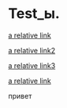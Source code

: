 # Test_ы.

[a relative link](Untitled-2.md)


[a relative link2](list.md)

[a relative link3](newlist1.md)

[a relative link](katalig1\file123.md)

привет
